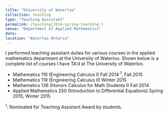 ```yaml
---
title: "University of Waterloo"
collection: teaching
type: "Teaching Assistant"
permalink: /teaching/2014-spring-teaching-1
venue: "Department of Applied Mathematics"
date: 
location: "Waterloo Ontario"
---
```


I performed teaching assistant duties for various courses in the applied mathematics department at the University of Waterloo.  Shown below is a complete list of courses I have TA'd at The University of Waterloo.



* Mathematics 116 (Engineering Calculus I) Fall 2014 <sup>1</sup>, Fall 2015
* Mathematics 119 (Engineering Calculus II) Winter 2015
* Mathematics 136 (Honors Calculus for Math Students I) Fall 2014
* Applied Mathematics 250 (Introduction to Differential Equations) Spring 2015, Winter 2015

<sup>1</sup>: Nominated for Teaching Assistant Award by students.